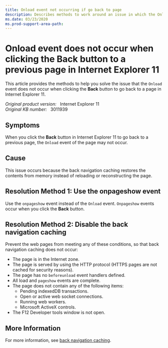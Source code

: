 ```yaml
---
title: Onload event not occurring if go back to page
description: Describes methods to work around an issue in which the Onload event does not occur when clicking the Back button to return to a previous page in Internet Explorer 11.
ms.date: 03/23/2020
ms.prod-support-area-path: 
---
```

# Onload event does not occur when clicking the Back button to a previous page in Internet Explorer 11

This article provides the methods to help you solve the issue that the `Onload` event does not occur when clicking the **Back** button to go back to a page in Internet Explorer 11.

_Original product version:_ &nbsp; Internet Explorer 11  
_Original KB number:_ &nbsp; 3011939

## Symptoms

When you click the **Back** button in Internet Explorer 11 to go back to a previous page, the `Onload` event of the page may not occur.

## Cause

This issue occurs because the back navigation caching restores the contents from memory instead of reloading or reconstructing the page.

## Resolution Method 1: Use the onpageshow event

Use the `onpageshow` event instead of the `Onload` event. `Onpageshow` events occur when you click the **Back** button.

## Resolution Method 2: Disable the back navigation caching

Prevent the web pages from meeting any of these conditions, so that back navigation caching does not occur:

- The page is in the Internet zone.
- The page is served by using the HTTP protocol (HTTPS pages are not cached for security reasons).
- The page has no `beforeunload` event handlers defined.
- All load and `pageshow` events are complete.
- The page does not contain any of the following items:
  - Pending indexedDB transactions.
  - Open or active web socket connections.
  - Running web workers.
  - Microsoft ActiveX controls.
- The F12 Developer tools window is not open.

## More Information

For more information, see [back navigation caching](/previous-versions/windows/internet-explorer/ie-developer/dev-guides/dn265017(v=vs.85)).
